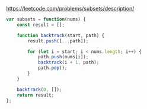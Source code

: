 https://leetcode.com/problems/subsets/description/

```js
var subsets = function(nums) {
    const result = [];

    function backtrack(start, path) {
        result.push([...path]);

        for (let i = start; i < nums.length; i++) {
            path.push(nums[i]);
            backtrack(i + 1, path);
            path.pop();
        }
    }

    backtrack(0, []);
    return result;
};
```